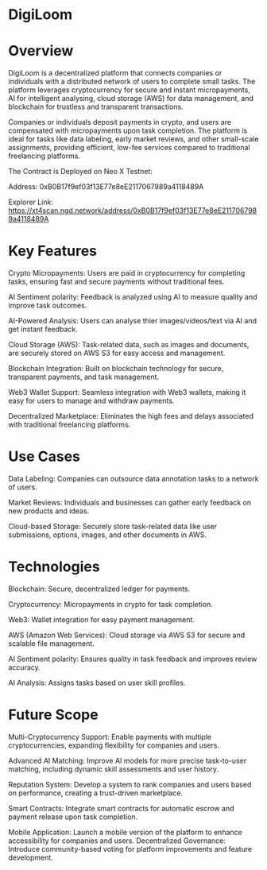 # DigiLoom

# Overview
DigiLoom is a decentralized platform that connects companies or individuals with a distributed network of users to complete small tasks. The platform leverages cryptocurrency for secure and instant micropayments, AI for intelligent analysing, cloud storage (AWS) for data management, and blockchain for trustless and transparent transactions.

Companies or individuals deposit payments in crypto, and users are compensated with micropayments upon task completion. The platform is ideal for tasks like data labeling, early market reviews, and other small-scale assignments, providing efficient, low-fee services compared to traditional freelancing platforms.

The Contract is Deployed on Neo X Testnet:

Address: 0xB0B17f9ef03f13E77e8eE2117067989a4118489A

Explorer Link: https://xt4scan.ngd.network/address/0xB0B17f9ef03f13E77e8eE2117067989a4118489A

# Key Features
Crypto Micropayments: Users are paid in cryptocurrency for completing tasks, ensuring fast and secure payments without traditional fees.

AI Sentiment polarity: Feedback is analyzed using AI to measure quality and improve task outcomes.

AI-Powered Analysis: Users can analyse thier images/videos/text via AI and get instant feedback.

Cloud Storage (AWS): Task-related data, such as images and documents, are securely stored on AWS S3 for easy access and management.

Blockchain Integration: Built on blockchain technology for secure, transparent payments, and task management.

Web3 Wallet Support: Seamless integration with Web3 wallets, making it easy for users to manage and withdraw payments.

Decentralized Marketplace: Eliminates the high fees and delays associated with traditional freelancing platforms.

# Use Cases

Data Labeling: Companies can outsource data annotation tasks to a network of users.

Market Reviews: Individuals and businesses can gather early feedback on new products and ideas.

Cloud-based Storage: Securely store task-related data like user submissions, options, images, and other documents in AWS.

# Technologies

Blockchain: Secure, decentralized ledger for payments.

Cryptocurrency: Micropayments in crypto for task completion.

Web3: Wallet integration for easy payment management.

AWS (Amazon Web Services): Cloud storage via AWS S3 for secure and scalable file management.

AI Sentiment polarity: Ensures quality in task feedback and improves review accuracy.

AI Analysis: Assigns tasks based on user skill profiles.

# Future Scope

Multi-Cryptocurrency Support: Enable payments with multiple cryptocurrencies, expanding flexibility for companies and users.

Advanced AI Matching: Improve AI models for more precise task-to-user matching, including dynamic skill assessments and user history.

Reputation System: Develop a system to rank companies and users based on performance, creating a trust-driven marketplace.

Smart Contracts: Integrate smart contracts for automatic escrow and payment release upon task completion.

Mobile Application: Launch a mobile version of the platform to enhance accessibility for companies and users.
Decentralized Governance: Introduce community-based voting for platform improvements and feature development.
